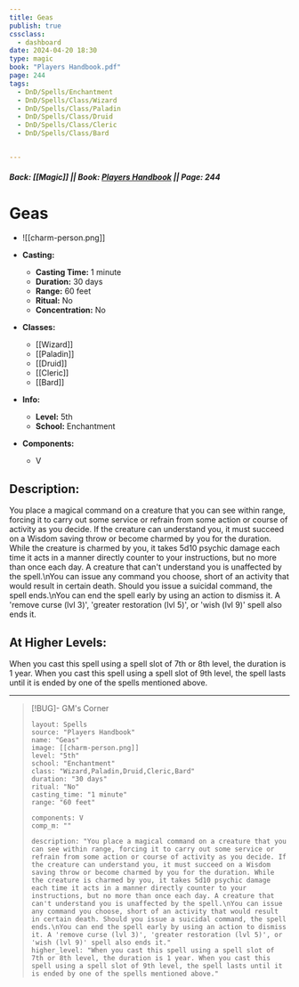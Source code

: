 ```yaml
---
title: Geas
publish: true
cssclass:
  - dashboard
date: 2024-04-20 18:30
type: magic
book: "Players Handbook.pdf"
page: 244
tags:
  - DnD/Spells/Enchantment
  - DnD/Spells/Class/Wizard
  - DnD/Spells/Class/Paladin
  - DnD/Spells/Class/Druid
  - DnD/Spells/Class/Cleric
  - DnD/Spells/Class/Bard


---
```


##### Back: [[Magic]] || Book: [Players Handbook](https://drive.google.com/drive/folders/1O5bhpYizcIT5xxAoLOuzCRht_PVS7VSG?usp=sharing) || Page: 244

# Geas
- ![[charm-person.png]]
- **Casting:**
    - **Casting Time:** 1 minute
    - **Duration:** 30 days
    - **Range:** 60 feet
    - **Ritual:** No
    - **Concentration:** No
- **Classes:**
    - [[Wizard]]
    - [[Paladin]]
    - [[Druid]]
    - [[Cleric]]
    - [[Bard]]

- **Info:**
    - **Level:** 5th
    - **School:** Enchantment
- **Components:**
    - V


## Description:
You place a magical command on a creature that you can see within range, forcing it to carry out some service or refrain from some action or course of activity as you decide. If the creature can understand you, it must succeed on a Wisdom saving throw or become charmed by you for the duration. While the creature is charmed by you, it takes 5d10 psychic damage each time it acts in a manner directly counter to your instructions, but no more than once each day. A creature that can't understand you is unaffected by the spell.\nYou can issue any command you choose, short of an activity that would result in certain death. Should you issue a suicidal command, the spell ends.\nYou can end the spell early by using an action to dismiss it. A 'remove curse (lvl 3)', 'greater restoration (lvl 5)', or 'wish (lvl 9)' spell also ends it.

## At Higher Levels:
When you cast this spell using a spell slot of 7th or 8th level, the duration is 1 year. When you cast this spell using a spell slot of 9th level, the spell lasts until it is ended by one of the spells mentioned above.

---

> [!BUG]- GM's Corner
>
> ```statblock
> layout: Spells
> source: "Players Handbook"
> name: "Geas"
> image: [[charm-person.png]]
> level: "5th"
> school: "Enchantment"
> class: "Wizard,Paladin,Druid,Cleric,Bard"
> duration: "30 days"
> ritual: "No"
> casting_time: "1 minute"
> range: "60 feet"
>
> components: V
> comp_m: ""
>
> description: "You place a magical command on a creature that you can see within range, forcing it to carry out some service or refrain from some action or course of activity as you decide. If the creature can understand you, it must succeed on a Wisdom saving throw or become charmed by you for the duration. While the creature is charmed by you, it takes 5d10 psychic damage each time it acts in a manner directly counter to your instructions, but no more than once each day. A creature that can't understand you is unaffected by the spell.\nYou can issue any command you choose, short of an activity that would result in certain death. Should you issue a suicidal command, the spell ends.\nYou can end the spell early by using an action to dismiss it. A 'remove curse (lvl 3)', 'greater restoration (lvl 5)', or 'wish (lvl 9)' spell also ends it."
> higher_level: "When you cast this spell using a spell slot of 7th or 8th level, the duration is 1 year. When you cast this spell using a spell slot of 9th level, the spell lasts until it is ended by one of the spells mentioned above."
> ```
